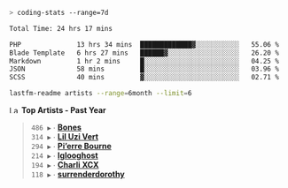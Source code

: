 ```zsh
> coding-stats --range=7d
```

<!--START_SECTION:waka-->

```txt
Total Time: 24 hrs 17 mins

PHP              13 hrs 34 mins  █████████████▓░░░░░░░░░░░   55.06 %
Blade Template   6 hrs 27 mins   ██████▓░░░░░░░░░░░░░░░░░░   26.20 %
Markdown         1 hr 2 mins     █░░░░░░░░░░░░░░░░░░░░░░░░   04.25 %
JSON             58 mins         █░░░░░░░░░░░░░░░░░░░░░░░░   03.96 %
SCSS             40 mins         ▓░░░░░░░░░░░░░░░░░░░░░░░░   02.71 %
```

<!--END_SECTION:waka-->

```zsh
lastfm-readme artists --range=6month --limit=6
```

<!--START_LASTFM_ARTISTS:{"period": "12month", "rows": 6}-->
<a href="https://last.fm" target="_blank"><img src="https://user-images.githubusercontent.com/17434202/215290617-e793598d-d7c9-428f-9975-156db1ba89cc.svg" alt="Last.fm Logo" width="18" height="13"/></a> **Top Artists - Past Year**

> `486 ▶️` ∙ **[Bones](https://www.last.fm/music/Bones)**<br/>
> `314 ▶️` ∙ **[Lil Uzi Vert](https://www.last.fm/music/Lil+Uzi+Vert)**<br/>
> `294 ▶️` ∙ **[Pi’erre Bourne](https://www.last.fm/music/Pi%E2%80%99erre+Bourne)**<br/>
> `214 ▶️` ∙ **[Iglooghost](https://www.last.fm/music/Iglooghost)**<br/>
> `194 ▶️` ∙ **[Charli XCX](https://www.last.fm/music/Charli+XCX)**<br/>
> `118 ▶️` ∙ **[surrenderdorothy](https://www.last.fm/music/surrenderdorothy)**<br/>
<!--END_LASTFM_ARTISTS-->
